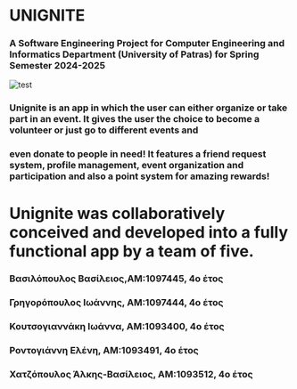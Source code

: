 # UNIGNITE 
### A Software Engineering Project for Computer Engineering and Informatics Department (University of Patras) for Spring Semester 2024-2025


![test](https://github.com/user-attachments/assets/90fd4c66-e7fb-457c-9b7b-a4a2c3c9e34a)

### Unignite is an app in which the user can either organize or take part in an event. It gives the user the choice to become a volunteer or just go to different events and
### even donate to people in need! It features a friend request system, profile management, event organization and participation and also a point system for amazing rewards!

# Unignite was collaboratively conceived and developed into a fully functional app by a team of five.
### Βασιλόπουλος Βασίλειος,ΑΜ:1097445, 4ο έτος 
### Γρηγορόπουλος Ιωάννης, ΑΜ:1097444, 4ο έτος 
### Κουτσογιαννάκη Ιωάννα, ΑΜ:1093400, 4ο έτος 
### Ροντογιάννη Ελένη, ΑΜ:1093491, 4ο έτος 
### Χατζόπουλος Άλκης-Βασίλειος, ΑΜ:1093512, 4ο έτος 
